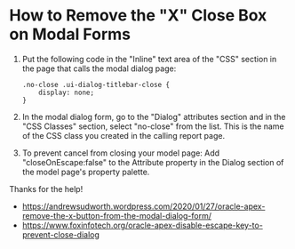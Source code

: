 # How to Remove the "X" Close Box on Modal Forms

1. Put the following code in the "Inline" text area of the "CSS" section in the page that calls the modal dialog page:

    ```
    .no-close .ui-dialog-titlebar-close {
        display: none;
    }
    ```

2. In the modal dialog form, go to the "Dialog" attributes section and in the "CSS Classes" section, select "no-close" from the list. This is the name of the CSS class you created in the calling report page.

3. To prevent cancel from closing your model page: Add "closeOnEscape:false" to the Attribute property in the Dialog section of the model page's property palette.

Thanks for the help!
   * https://andrewsudworth.wordpress.com/2020/01/27/oracle-apex-remove-the-x-button-from-the-modal-dialog-form/
   * https://www.foxinfotech.org/oracle-apex-disable-escape-key-to-prevent-close-dialog

